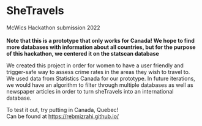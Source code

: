 # SheTravels
McWics Hackathon submission 2022 <br> \
**Note that this is a prototype that only works for Canada! We hope to find more databases with information about all countries, but for the purpose of this hackathon, we centered it on the statscan database**

We created this project in order for women to have a user friendly and trigger-safe way to assess crime rates in the areas they wish to travel to. We used data from Statistics Canada for our prototype. In future iterations, we would have an algorithm to filter through multiple databases as well as newspaper articles in order to turn sheTravels into an international database. 

To test it out, try putting in Canada, Quebec! \
Can be found at https://rebmizrahi.github.io/
